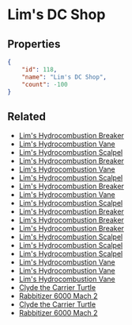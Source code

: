 # Lim's DC Shop

<no description available>

## Properties

```json
{
    "id": 118,
    "name": "Lim's DC Shop",
    "count": -100
}
```

## Related

- [Lim's Hydrocombustion Breaker](../items/3160-lim-s-hydrocombustion-breaker.md)
- [Lim's Hydrocombustion Vane](../items/3161-lim-s-hydrocombustion-vane.md)
- [Lim's Hydrocombustion Scalpel](../items/3162-lim-s-hydrocombustion-scalpel.md)
- [Lim's Hydrocombustion Breaker](../items/3163-lim-s-hydrocombustion-breaker.md)
- [Lim's Hydrocombustion Vane](../items/3164-lim-s-hydrocombustion-vane.md)
- [Lim's Hydrocombustion Scalpel](../items/3165-lim-s-hydrocombustion-scalpel.md)
- [Lim's Hydrocombustion Breaker](../items/3166-lim-s-hydrocombustion-breaker.md)
- [Lim's Hydrocombustion Vane](../items/3167-lim-s-hydrocombustion-vane.md)
- [Lim's Hydrocombustion Scalpel](../items/3168-lim-s-hydrocombustion-scalpel.md)
- [Lim's Hydrocombustion Breaker](../items/3412-lim-s-hydrocombustion-breaker.md)
- [Lim's Hydrocombustion Breaker](../items/3413-lim-s-hydrocombustion-breaker.md)
- [Lim's Hydrocombustion Breaker](../items/3414-lim-s-hydrocombustion-breaker.md)
- [Lim's Hydrocombustion Scalpel](../items/3415-lim-s-hydrocombustion-scalpel.md)
- [Lim's Hydrocombustion Scalpel](../items/3416-lim-s-hydrocombustion-scalpel.md)
- [Lim's Hydrocombustion Scalpel](../items/3417-lim-s-hydrocombustion-scalpel.md)
- [Lim's Hydrocombustion Vane](../items/3418-lim-s-hydrocombustion-vane.md)
- [Lim's Hydrocombustion Vane](../items/3419-lim-s-hydrocombustion-vane.md)
- [Lim's Hydrocombustion Vane](../items/3420-lim-s-hydrocombustion-vane.md)
- [Clyde the Carrier Turtle](../items/4386-clyde-the-carrier-turtle.md)
- [Rabbitizer 6000 Mach 2](../items/4387-rabbitizer-6000-mach-2.md)
- [Clyde the Carrier Turtle](../items/4390-clyde-the-carrier-turtle.md)
- [Rabbitizer 6000 Mach 2](../items/4391-rabbitizer-6000-mach-2.md)

